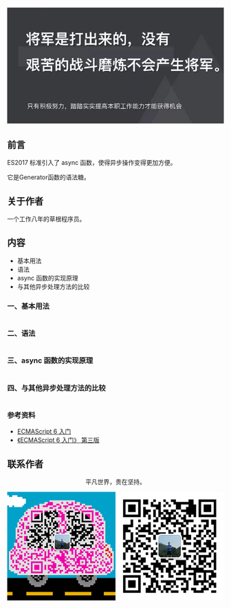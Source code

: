 ![image](../img/timg.jpg)
<br>

## 前言

ES2017 标准引入了 async 函数，使得异步操作变得更加方便。

它是Generator函数的语法糖。

## 关于作者

一个工作八年的草根程序员。

## 内容

- 基本用法
- 语法
- async 函数的实现原理
- 与其他异步处理方法的比较

### 一、基本用法

```
```

### 二、语法

```
```

### 三、async 函数的实现原理

```
```

### 四、与其他异步处理方法的比较

```
```

### 参考资料

- [ECMAScript 6 入门](http://es6.ruanyifeng.com/#docs/async)
- [《ECMAScript 6 入门》 第三版](https://yjhenan.gitbooks.io/-ecmascript-6/docs/async.html)

## 联系作者

<div align="center">
    <p>
        平凡世界，贵在坚持。
    </p>
    <img src="../img/contact.png" />
</div>